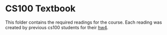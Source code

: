 # CS100 Textbook

This folder contains the required readings for the course.
Each reading was created by previous cs100 students for their [hw4](/assignments/hw/hw4).
